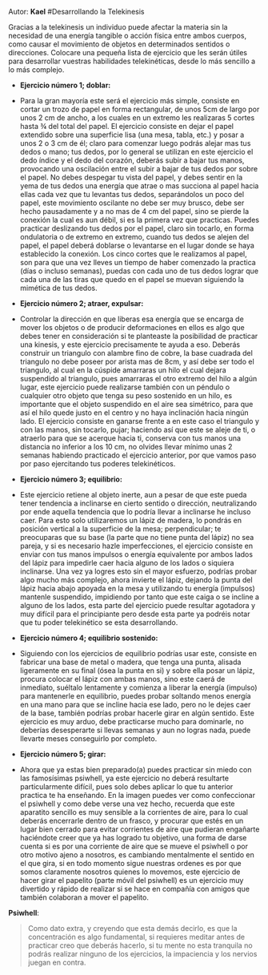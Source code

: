 Autor: **Kael**
#Desarrollando la Telekinesis

Gracias a la telekinesis un individuo puede afectar la materia sin la necesidad de una energía tangible o acción física entre ambos cuerpos, como causar el movimiento de objetos en determinados sentidos o direcciones.
Colocare una pequeña lista de ejercicio que les serán útiles para desarrollar vuestras habilidades telekinéticas, desde lo más sencillo a lo más complejo.

* **Ejercicio número 1; doblar:**

 * Para la gran mayoría este será el ejercicio más simple, consiste en cortar un trozo de papel en forma rectangular, de unos 5cm de largo por unos 2 cm de ancho, a los cuales en un extremo les realizaras 5 cortes hasta ¾ del total del papel.
El ejercicio consiste en dejar el papel extendido sobre una superficie lisa (una mesa, tabla, etc.) y posar a unos 2 o 3 cm de él; claro para comenzar luego podrás alejar mas tus dedos o mano; tus dedos, por lo general se utilizan en este ejercicio el dedo índice y el dedo del corazón, deberás subir a bajar tus manos, provocando una oscilación entre el subir a bajar de tus dedos por sobre el papel. No debes despegar tu vista del papel, y debes sentir en la yema de tus dedos una energía que atrae o mas succiona al papel hacia ellas cada vez que tu levantas tus dedos, separándolos un poco del papel, este movimiento oscilante no debe ser muy brusco, debe ser hecho pausadamente y a no mas de 4 cm del papel, sino se pierde la conexión la cual es aun débil, si es la primera vez que practicas. Puedes practicar deslizando tus dedos por el papel, claro sin tocarlo, en forma ondulatoria o de extremo en extremo, cuando tus dedos se alejen del papel, el papel deberá doblarse o levantarse en el lugar donde se haya establecido la conexión.
Los cinco cortes que le realizamos al papel, son para que una vez lleves un tiempo de haber comenzado la practica (días o incluso semanas), puedas con cada uno de tus dedos lograr que cada una de las tiras que quedo en el papel se muevan siguiendo la mimética de tus dedos.

* **Ejercicio número 2; atraer, expulsar:**

 * Controlar la dirección en que liberas esa energía que se encarga de mover los objetos o de producir deformaciones en ellos es algo que debes tener en consideración si te planteaste la posibilidad de practicar una kinesis, y este ejercicio precisamente te ayuda a eso. Deberás construir un triangulo con alambre fino de cobre, la base cuadrada del triangulo no debe poseer por arista mas de 8cm, y así debe ser todo el triangulo, al cual en la cúspide amarraras un hilo el cual dejara suspendido al triangulo, pues amarraras el otro extremo del hilo a algún lugar, este ejercicio puede realizarse también con un péndulo o cualquier otro objeto que tenga su peso sostenido en un hilo, es importante que el objeto suspendido en el aire sea simétrico, para que así el hilo quede justo en el centro y no haya inclinación hacia ningún lado.
El ejercicio consiste en ganarse frente a en este caso el triangulo y con las manos, sin tocarlo, pujar; haciendo así que este se aleje de ti, o atraerlo para que se acerque hacia ti, conserva con tus manos una distancia no inferior a los 10 cm, no olvides llevar mínimo unas 2 semanas habiendo practicado el ejercicio anterior, por que vamos paso por paso ejercitando tus poderes telekinéticos.

* **Ejercicio número 3; equilibrio:**
 * Este ejercicio retiene al objeto inerte, aun a pesar de que este pueda tener tendencia a inclinarse en cierto sentido o dirección, neutralizando por ende aquella tendencia que lo podría llevar a inclinarse he incluso caer. Para esto solo utilizaremos un lápiz de madera, lo pondrás en posición vertical a la superficie de la mesa; perpendicular; te preocuparas que su base (la parte que no tiene punta del lápiz) no sea pareja, y si es necesario hazle imperfecciones, el ejercicio consiste en enviar con tus manos impulsos o energía equivalente por ambos lados del lápiz para impedirle caer hacia alguno de los lados o siquiera inclinarse. Una vez ya logres esto sin el mayor esfuerzo, podrías probar algo mucho más complejo, ahora invierte el lápiz, dejando la punta del lápiz hacia abajo apoyada en la mesa y utilizando tu energía (impulsos) mantenle suspendido, impidiendo por tanto que este caiga o se incline a alguno de los lados, esta parte del ejercicio puede resultar agotadora y muy difícil para el principiante pero desde esta parte ya podréis notar que tu poder telekinético se esta desarrollando.

* **Ejercicio número 4; equilibrio sostenido:**

 * Siguiendo con los ejercicios de equilibrio podrías usar este, consiste en fabricar una base de metal o madera, que tenga una punta, alisada ligeramente en su final (ósea la punta en si) y sobre ella posar un lápiz, procura colocar el lápiz con ambas manos, sino este caerá de inmediato, suéltalo lentamente y comienza a liberar la energía (impulso) para mantenerle en equilibrio, puedes probar soltando menos energía en una mano para que se incline hacia ese lado, pero no le dejes caer de la base, también podrías probar hacerle girar en algún sentido.
Este ejercicio es muy arduo, debe practicarse mucho para dominarle, no deberías desesperarte si llevas semanas y aun no logras nada, puede llevarte meses conseguirlo por completo.



* **Ejercicio número 5; girar:**
 * Ahora que ya estas bien preparado(a) puedes practicar sin miedo con las famosísimas psiwhell, ya este ejercicio no deberá resultarte particularmente difícil, pues solo debes aplicar lo que tu anterior practica te ha enseñando. En la imagen puedes ver como confeccionar el psiwhell y como debe verse una vez hecho, recuerda que este aparatito sencillo es muy sensible a la corrientes de aire, para lo cual deberás encerrarle dentro de un frasco, y procurar que estés en un lugar bien cerrado para evitar corrientes de aire que pudieran engañarte haciéndote creer que ya has logrado tu objetivo, una forma de darse cuenta si es por una corriente de aire que se mueve el psiwhell o por otro motivo ajeno a nosotros, es cambiando mentalmente el sentido en el que gira, si en todo momento sigue nuestras ordenes es por que somos claramente nosotros quienes lo movemos, este ejercicio de hacer girar el papelito (parte móvil del psiwhell) es un ejercicio muy divertido y rápido de realizar si se hace en compañía con amigos que también colaboran a mover el papelito.

**Psiwhell**:
> Como dato extra, y creyendo que esta demás decirlo, es que la concentración es algo fundamental, si requieres meditar antes de practicar creo que deberás hacerlo, si tu mente no esta tranquila no podrás realizar ninguno de los ejercicios, la impaciencia y los nervios juegan en contra.
